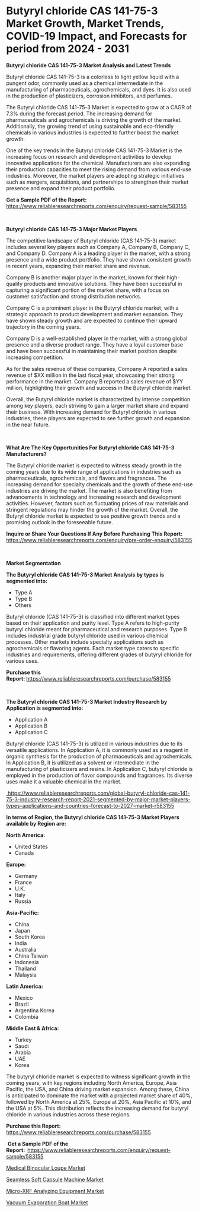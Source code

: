 <p><h1>Butyryl chloride CAS 141-75-3 Market Growth, Market Trends, COVID-19 Impact, and Forecasts for period from 2024 - 2031</h1></p><p><strong>Butyryl chloride CAS 141-75-3 Market Analysis and Latest Trends</strong></p>
<p><p>Butyryl chloride CAS 141-75-3 is a colorless to light yellow liquid with a pungent odor, commonly used as a chemical intermediate in the manufacturing of pharmaceuticals, agrochemicals, and dyes. It is also used in the production of plasticizers, corrosion inhibitors, and perfumes.</p><p>The Butyryl chloride CAS 141-75-3 Market is expected to grow at a CAGR of 7.3% during the forecast period. The increasing demand for pharmaceuticals and agrochemicals is driving the growth of the market. Additionally, the growing trend of using sustainable and eco-friendly chemicals in various industries is expected to further boost the market growth.</p><p>One of the key trends in the Butyryl chloride CAS 141-75-3 Market is the increasing focus on research and development activities to develop innovative applications for the chemical. Manufacturers are also expanding their production capacities to meet the rising demand from various end-use industries. Moreover, the market players are adopting strategic initiatives such as mergers, acquisitions, and partnerships to strengthen their market presence and expand their product portfolio.</p></p>
<p><strong>Get a Sample PDF of the Report:&nbsp;</strong> <a href="https://www.reliableresearchreports.com/enquiry/request-sample/583155">https://www.reliableresearchreports.com/enquiry/request-sample/583155</a></p>
<p>&nbsp;</p>
<p><strong>Butyryl chloride CAS 141-75-3 Major Market Players</strong></p>
<p><p>The competitive landscape of Butyryl chloride (CAS 141-75-3) market includes several key players such as Company A, Company B, Company C, and Company D. Company A is a leading player in the market, with a strong presence and a wide product portfolio. They have shown consistent growth in recent years, expanding their market share and revenue.</p><p>Company B is another major player in the market, known for their high-quality products and innovative solutions. They have been successful in capturing a significant portion of the market share, with a focus on customer satisfaction and strong distribution networks.</p><p>Company C is a prominent player in the Butyryl chloride market, with a strategic approach to product development and market expansion. They have shown steady growth and are expected to continue their upward trajectory in the coming years.</p><p>Company D is a well-established player in the market, with a strong global presence and a diverse product range. They have a loyal customer base and have been successful in maintaining their market position despite increasing competition.</p><p>As for the sales revenue of these companies, Company A reported a sales revenue of $XX million in the last fiscal year, showcasing their strong performance in the market. Company B reported a sales revenue of $YY million, highlighting their growth and success in the Butyryl chloride market.</p><p>Overall, the Butyryl chloride market is characterized by intense competition among key players, each striving to gain a larger market share and expand their business. With increasing demand for Butyryl chloride in various industries, these players are expected to see further growth and expansion in the near future.</p></p>
<p>&nbsp;</p>
<p><strong>What Are The Key Opportunities For Butyryl chloride CAS 141-75-3 Manufacturers?</strong></p>
<p><p>The Butyryl chloride market is expected to witness steady growth in the coming years due to its wide range of applications in industries such as pharmaceuticals, agrochemicals, and flavors and fragrances. The increasing demand for specialty chemicals and the growth of these end-use industries are driving the market. The market is also benefiting from advancements in technology and increasing research and development activities. However, factors such as fluctuating prices of raw materials and stringent regulations may hinder the growth of the market. Overall, the Butyryl chloride market is expected to see positive growth trends and a promising outlook in the foreseeable future.</p></p>
<p><strong>Inquire or Share Your Questions If Any Before Purchasing This Report:</strong> <a href="https://www.reliableresearchreports.com/enquiry/pre-order-enquiry/583155">https://www.reliableresearchreports.com/enquiry/pre-order-enquiry/583155</a></p>
<p>&nbsp;</p>
<p><strong>Market Segmentation</strong></p>
<p><strong>The Butyryl chloride CAS 141-75-3 Market Analysis by types is segmented into:</strong></p>
<p><ul><li>Type A</li><li>Type B</li><li>Others</li></ul></p>
<p><p>Butyryl chloride (CAS 141-75-3) is classified into different market types based on their application and purity level. Type A refers to high-purity butyryl chloride meant for pharmaceutical and research purposes. Type B includes industrial grade butyryl chloride used in various chemical processes. Other markets include specialty applications such as agrochemicals or flavoring agents. Each market type caters to specific industries and requirements, offering different grades of butyryl chloride for various uses.</p></p>
<p><strong>Purchase this Report:&nbsp;</strong><a href="https://www.reliableresearchreports.com/purchase/583155">https://www.reliableresearchreports.com/purchase/583155</a></p>
<p>&nbsp;</p>
<p><strong>The Butyryl chloride CAS 141-75-3 Market Industry Research by Application is segmented into:</strong></p>
<p><ul><li>Application A</li><li>Application B</li><li>Application C</li></ul></p>
<p><p>Butyryl chloride (CAS 141-75-3) is utilized in various industries due to its versatile applications. In Application A, it is commonly used as a reagent in organic synthesis for the production of pharmaceuticals and agrochemicals. In Application B, it is utilized as a solvent or intermediate in the manufacturing of plasticizers and resins. In Application C, butyryl chloride is employed in the production of flavor compounds and fragrances. Its diverse uses make it a valuable chemical in the market.</p></p>
<p><a href="https://www.reliableresearchreports.com/global-butyryl-chloride-cas-141-75-3-industry-research-report-2021-segmented-by-major-market-players-types-applications-and-countries-forecast-to-2027-market-r583155">&nbsp;https://www.reliableresearchreports.com/global-butyryl-chloride-cas-141-75-3-industry-research-report-2021-segmented-by-major-market-players-types-applications-and-countries-forecast-to-2027-market-r583155</a></p>
<p><strong>In terms of Region, the Butyryl chloride CAS 141-75-3 Market Players available by Region are:</strong></p>
<p>
    <p> <strong> North America: </strong>
        <ul>
            <li>United States</li>
            <li>Canada</li>
        </ul>
        </p> 
    <p> <strong> Europe: </strong>
        <ul>
            <li>Germany</li>
            <li>France</li>
            <li>U.K.</li>
            <li>Italy</li>
            <li>Russia</li>
        </ul>
        </p> 
    <p> <strong> Asia-Pacific: </strong>
        <ul>
            <li>China</li>
            <li>Japan</li>
            <li>South Korea</li>
            <li>India</li>
            <li>Australia</li>
            <li>China Taiwan</li>
            <li>Indonesia</li>
            <li>Thailand</li>
            <li>Malaysia</li>
        </ul>
        </p> 
    <p> <strong> Latin America: </strong>
        <ul>
            <li>Mexico</li>
            <li>Brazil</li>
            <li>Argentina Korea</li>
            <li>Colombia</li>
        </ul>
        </p> 
    <p> <strong> Middle East & Africa: </strong>
        <ul>
            <li>Turkey</li>
            <li>Saudi</li>
            <li>Arabia</li>
            <li>UAE</li>
            <li>Korea</li>
        </ul>
    </p>
    </p>
<p><p>The butyryl chloride market is expected to witness significant growth in the coming years, with key regions including North America, Europe, Asia Pacific, the USA, and China driving market expansion. Among these, China is anticipated to dominate the market with a projected market share of 40%, followed by North America at 25%, Europe at 20%, Asia Pacific at 10%, and the USA at 5%. This distribution reflects the increasing demand for butyryl chloride in various industries across these regions.</p></p>
<p><strong>Purchase this Report: </strong><a href="https://www.reliableresearchreports.com/purchase/583155">https://www.reliableresearchreports.com/purchase/583155</a></p>
<p>&nbsp;<strong>Get a Sample PDF of the Report:&nbsp;&nbsp;</strong><a href="https://www.reliableresearchreports.com/enquiry/request-sample/583155">https://www.reliableresearchreports.com/enquiry/request-sample/583155</a></p>
<p><strong></strong></p>
<p><p><a href="https://github.com/Airanohannonzb68e5pb53oc1/Market-Research-Report-List-3/blob/main/medical-binocular-loupe-market.md">Medical Binocular Loupe Market</a></p><p><a href="https://medium.com/@richard.james09789/analyzing-seamless-soft-capsule-machine-market-dynamics-and-growth-drivers-and-forecasted-for-75d6b6a23112">Seamless Soft Capsule Machine Market</a></p><p><a href="https://medium.com/@rebecca.smith5467/micro-xrf-analyzing-equipment-market-size-growth-trends-statistics-forecasts-2024-2031-836d3ce5eb24">Micro-XRF Analyzing Equipment Market</a></p><p><a href="https://github.com/DarrenSipes1990/Market-Research-Report-List-2/blob/main/vacuum-evaporation-boat-market.md">Vacuum Evaporation Boat Market</a></p></p>